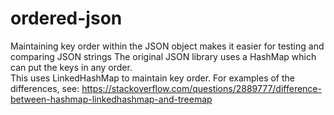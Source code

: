 # ordered-json


Maintaining key order within the JSON object makes it easier for testing and comparing JSON strings
The original JSON library uses a HashMap which can put the keys in any order.  
This uses LinkedHashMap to maintain key order.
For examples of the differences, see:
https://stackoverflow.com/questions/2889777/difference-between-hashmap-linkedhashmap-and-treemap
